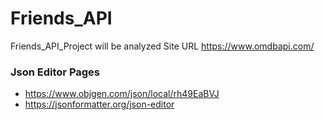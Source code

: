 # Friends_API
Friends_API_Project will be analyzed
Site URL https://www.omdbapi.com/


### Json Editor Pages
 - https://www.objgen.com/json/local/rh49EaBVJ
 - https://jsonformatter.org/json-editor

